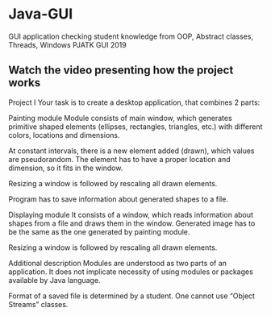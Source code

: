 # Java-GUI
GUI application checking student knowledge from OOP, Abstract classes, Threads, Windows
PJATK GUI 2019    

## Watch the video presenting how the project works
Project I
Your task is to create a desktop application, that combines 2 parts:

Painting module
Module consists of main window, which generates primitive shaped elements (ellipses, rectangles, triangles, etc.) with different colors, locations and dimensions.

At constant intervals, there is a new element added (drawn), which values are pseudorandom. The element has to have a proper location and dimension, so it fits in the window.

Resizing a window is followed by rescaling all drawn elements.

Program has to save information about generated shapes to a file.

Displaying module
It consists of a window, which reads information about shapes from a file and draws them in the window. Generated image has to be the same as the one generated by painting module.

Resizing a window is followed by rescaling all drawn elements.

Additional description
Modules are understood as two parts of an application. It does not implicate necessity of using modules or packages available by Java language.

Format of a saved file is determined by a student. One cannot use “Object Streams” classes.

